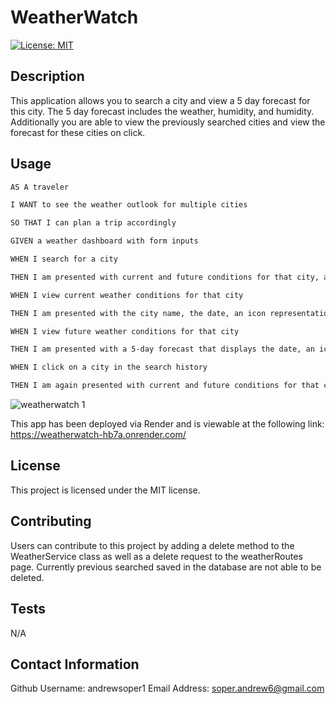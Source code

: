 # WeatherWatch
[![License: MIT](https://img.shields.io/badge/License-MIT-yellow.svg)](https://opensource.org/licenses/MIT)

## Description

  This application allows you to search a city and view a 5 day forecast for this city. The 5 day forecast includes the weather, humidity, and humidity. Additionally you are able to view the previously searched cities and view the forecast for these cities on click.

## Usage
```md
AS A traveler

I WANT to see the weather outlook for multiple cities

SO THAT I can plan a trip accordingly
```

```md
GIVEN a weather dashboard with form inputs

WHEN I search for a city

THEN I am presented with current and future conditions for that city, and that city is added to the search history

WHEN I view current weather conditions for that city

THEN I am presented with the city name, the date, an icon representation of weather conditions, a description of the weather for the icon's alt tag, the temperature, the humidity, and the wind speed

WHEN I view future weather conditions for that city

THEN I am presented with a 5-day forecast that displays the date, an icon representation of weather conditions, the temperature, the wind speed, and the humidity

WHEN I click on a city in the search history

THEN I am again presented with current and future conditions for that city
```
![weatherwatch 1](https://github.com/user-attachments/assets/7fce19aa-7ab7-4b62-9803-8919ce58468b)

This app has been deployed via Render and is viewable at the following link: https://weatherwatch-hb7a.onrender.com/

## License

This project is licensed under the MIT license.


## Contributing

Users can contribute to this project by adding a delete method to the WeatherService class as well as a delete request to the weatherRoutes page. Currently previous searched saved in the database are not able to be deleted.

## Tests
N/A

## Contact Information
  Github Username: andrewsoper1
  Email Address: soper.andrew6@gmail.com
